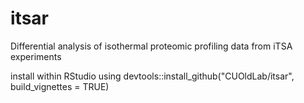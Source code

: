 # itsar
Differential analysis of isothermal proteomic profiling data from iTSA experiments

install within RStudio using devtools::install_github("CUOldLab/itsar", build_vignettes = TRUE)
